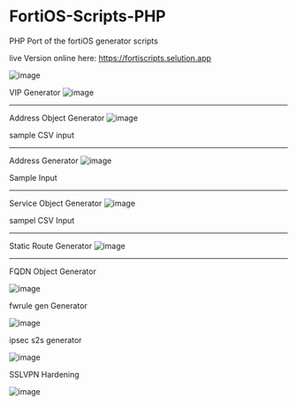 # FortiOS-Scripts-PHP
PHP Port of the fortiOS generator scripts

live Version online here: https://fortiscripts.selution.app

![image](https://github.com/samuelheinrich/FortiOS-Scripts-PHP/assets/16579232/b7cc794b-42a3-4491-b05c-80ffbe15c702)



VIP Generator
![image](https://github.com/samuelheinrich/FortiOS-Scripts-PHP/assets/16579232/60ede79e-e441-43f9-ae31-e5a08d688f1f)


------

Address Object Generator
![image](https://github.com/samuelheinrich/FortiOS-Scripts-PHP/assets/16579232/9728f19d-88d5-4b6b-b94f-7bb5ce2530c5)

sample CSV input

------

Address Generator
![image](https://github.com/samuelheinrich/FortiOS-Scripts-PHP/assets/16579232/196b12bc-5e88-40a4-bd1d-b79451864262)


Sample Input


------

Service Object Generator
![image](https://github.com/samuelheinrich/FortiOS-Scripts-PHP/assets/16579232/b949df21-c9be-45f1-80fa-fe7d496a6bd3)


sampel CSV Input


------

Static Route Generator
![image](https://github.com/samuelheinrich/FortiOS-Scripts-PHP/assets/16579232/d0f85174-3a7e-4e40-8e75-b71b804558e5)


------

FQDN Object Generator

![image](https://github.com/samuelheinrich/FortiOS-Scripts-PHP/assets/16579232/b04ec128-2791-4092-aedd-de1269e134c0)



fwrule gen Generator

![image](https://github.com/samuelheinrich/FortiOS-Scripts-PHP/assets/16579232/b92f5eaa-a075-49ed-a769-b6ec49c5f6a9)


ipsec s2s generator

![image](https://github.com/samuelheinrich/FortiOS-Scripts-PHP/assets/16579232/2146b466-b6d2-48fa-a89d-1157682b7904)

SSLVPN Hardening

![image](https://github.com/samuelheinrich/FortiOS-Scripts-PHP/assets/16579232/8b4087a4-1292-4356-8f85-5988d7d1892d)

